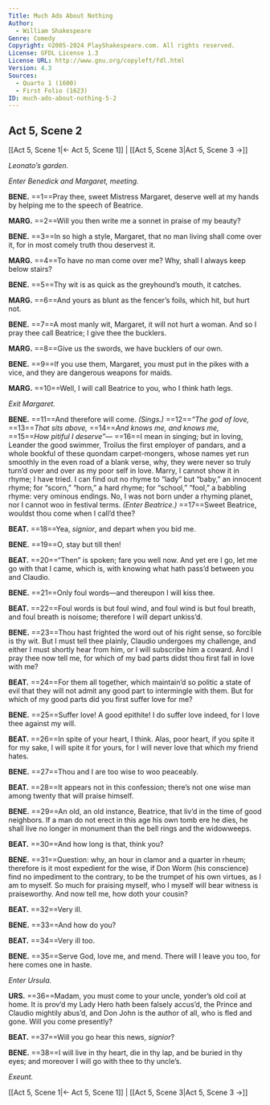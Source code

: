 ```yaml
---
Title: Much Ado About Nothing
Author: 
  - William Shakespeare
Genre: Comedy
Copyright: ©2005-2024 PlayShakespeare.com. All rights reserved.
License: GFDL License 1.3
License URL: http://www.gnu.org/copyleft/fdl.html
Version: 4.3
Sources:
  - Quarto 1 (1600)
  - First Folio (1623)
ID: much-ado-about-nothing-5-2
---
```


## Act 5, Scene 2
[[Act 5, Scene 1|← Act 5, Scene 1]] | [[Act 5, Scene 3|Act 5, Scene 3 →]]

*Leonato’s garden.*

*Enter Benedick and Margaret, meeting.*

**BENE.**
==1==Pray thee, sweet Mistress Margaret, deserve well at my hands by helping me to the speech of Beatrice.

**MARG.**
==2==Will you then write me a sonnet in praise of my beauty?

**BENE.**
==3==In so high a style, Margaret, that no man living shall come over it, for in most comely truth thou deservest it.

**MARG.**
==4==To have no man come over me? Why, shall I always keep below stairs?

**BENE.**
==5==Thy wit is as quick as the greyhound’s mouth, it catches.

**MARG.**
==6==And yours as blunt as the fencer’s foils, which hit, but hurt not.

**BENE.**
==7==A most manly wit, Margaret, it will not hurt a woman. And so I pray thee call Beatrice; I give thee the bucklers.

**MARG.**
==8==Give us the swords, we have bucklers of our own.

**BENE.**
==9==If you use them, Margaret, you must put in the pikes with a vice, and they are dangerous weapons for maids.

**MARG.**
==10==Well, I will call Beatrice to you, who I think hath legs.

*Exit Margaret.*

**BENE.**
==11==And therefore will come.
*(Sings.)*
==12==*“The god of love,*
==13==*That sits above,*
==14==*And knows me, and knows me,*
==15==*How pitiful I deserve”⁠—*
==16==I mean in singing; but in loving, Leander the good swimmer, Troilus the first employer of pandars, and a whole bookful of these quondam carpet-mongers, whose names yet run smoothly in the even road of a blank verse, why, they were never so truly turn’d over and over as my poor self in love. Marry, I cannot show it in rhyme; I have tried. I can find out no rhyme to “lady” but “baby,” an innocent rhyme; for “scorn,” “horn,” a hard rhyme; for “school,” “fool,” a babbling rhyme: very ominous endings. No, I was not born under a rhyming planet, nor I cannot woo in festival terms.
*(Enter Beatrice.)*
==17==Sweet Beatrice, wouldst thou come when I call’d thee?

**BEAT.**
==18==Yea, *signior*, and depart when you bid me.

**BENE.**
==19==O, stay but till then!

**BEAT.**
==20==“Then” is spoken; fare you well now. And yet ere I go, let me go with that I came, which is, with knowing what hath pass’d between you and Claudio.

**BENE.**
==21==Only foul words—and thereupon I will kiss thee.

**BEAT.**
==22==Foul words is but foul wind, and foul wind is but foul breath, and foul breath is noisome; therefore I will depart unkiss’d.

**BENE.**
==23==Thou hast frighted the word out of his right sense, so forcible is thy wit. But I must tell thee plainly, Claudio undergoes my challenge, and either I must shortly hear from him, or I will subscribe him a coward. And I pray thee now tell me, for which of my bad parts didst thou first fall in love with me?

**BEAT.**
==24==For them all together, which maintain’d so politic a state of evil that they will not admit any good part to intermingle with them. But for which of my good parts did you first suffer love for me?

**BENE.**
==25==Suffer love! A good epithite! I do suffer love indeed, for I love thee against my will.

**BEAT.**
==26==In spite of your heart, I think. Alas, poor heart, if you spite it for my sake, I will spite it for yours, for I will never love that which my friend hates.

**BENE.**
==27==Thou and I are too wise to woo peaceably.

**BEAT.**
==28==It appears not in this confession; there’s not one wise man among twenty that will praise himself.

**BENE.**
==29==An old, an old instance, Beatrice, that liv’d in the time of good neighbors. If a man do not erect in this age his own tomb ere he dies, he shall live no longer in monument than the bell rings and the widowweeps.

**BEAT.**
==30==And how long is that, think you?

**BENE.**
==31==Question: why, an hour in clamor and a quarter in rheum; therefore is it most expedient for the wise, if Don Worm (his conscience) find no impediment to the contrary, to be the trumpet of his own virtues, as I am to myself. So much for praising myself, who I myself will bear witness is praiseworthy. And now tell me, how doth your cousin?

**BEAT.**
==32==Very ill.

**BENE.**
==33==And how do you?

**BEAT.**
==34==Very ill too.

**BENE.**
==35==Serve God, love me, and mend. There will I leave you too, for here comes one in haste.

*Enter Ursula.*

**URS.**
==36==Madam, you must come to your uncle, yonder’s old coil at home. It is prov’d my Lady Hero hath been falsely accus’d, the Prince and Claudio mightily abus’d, and Don John is the author of all, who is fled and gone. Will you come presently?

**BEAT.**
==37==Will you go hear this news, *signior*?

**BENE.**
==38==I will live in thy heart, die in thy lap, and be buried in thy eyes; and moreover I will go with thee to thy uncle’s.

*Exeunt.*

[[Act 5, Scene 1|← Act 5, Scene 1]] | [[Act 5, Scene 3|Act 5, Scene 3 →]]